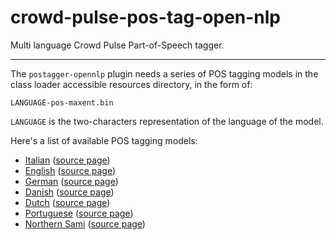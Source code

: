 crowd-pulse-pos-tag-open-nlp
============================

Multi language Crowd Pulse Part-of-Speech tagger.

----------------------------

The `postagger-opennlp` plugin needs a series of POS tagging models in the class loader accessible 
resources directory, in the form of:

    LANGUAGE-pos-maxent.bin
    
`LANGUAGE` is the two-characters representation of the language of the model.

Here's a list of available POS tagging models:

  - [Italian](https://github.com/aciapetti/opennlp-italian-models/raw/master/models/it/it-pos-maxent.bin) 
  ([source page](https://github.com/aciapetti/opennlp-italian-models))
  - [English](http://opennlp.sourceforge.net/models-1.5/en-pos-maxent.bin) 
  ([source page](http://opennlp.sourceforge.net/models-1.5/))
  - [German](http://opennlp.sourceforge.net/models-1.5/de-pos-maxent.bin) 
  ([source page](http://opennlp.sourceforge.net/models-1.5/))
  - [Danish](http://opennlp.sourceforge.net/models-1.5/da-pos-maxent.bin) 
  ([source page](http://opennlp.sourceforge.net/models-1.5/))
  - [Dutch](http://opennlp.sourceforge.net/models-1.5/nl-pos-maxent.bin) 
  ([source page](http://opennlp.sourceforge.net/models-1.5/))
  - [Portuguese](http://opennlp.sourceforge.net/models-1.5/pt-pos-maxent.bin) 
  ([source page](http://opennlp.sourceforge.net/models-1.5/))
  - [Northern Sami](http://opennlp.sourceforge.net/models-1.5/se-pos-maxent.bin) 
  ([source page](http://opennlp.sourceforge.net/models-1.5/))
